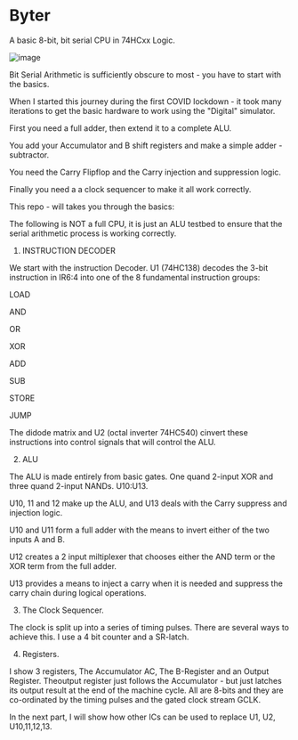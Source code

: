 # Byter
A basic 8-bit, bit serial CPU in 74HCxx Logic.

![image](https://github.com/user-attachments/assets/ec734f51-9816-43f2-b17a-963f365d8bd3)



Bit Serial Arithmetic is sufficiently obscure to most - you have to start with the basics.

When I started this journey during the first COVID lockdown - it took many iterations to get the basic hardware to work using the "Digital" simulator.

First you need a full adder, then extend it to a complete ALU.
 
You add your Accumulator and B shift registers and make a simple adder -subtractor.

You need the Carry Flipflop and the Carry injection and suppression logic.

Finally you need a a clock sequencer to make it all work correctly.


This repo - will takes you through the basics:

The following is NOT a full CPU, it is just an ALU testbed to ensure that the serial arithmetic process is working correctly.

1. INSTRUCTION DECODER

We start with the instruction Decoder.  U1 (74HC138) decodes the 3-bit instruction in IR6:4 into one of the 8 fundamental instruction groups:

LOAD

AND

OR

XOR

ADD

SUB

STORE

JUMP

The didode matrix and U2 (octal inverter 74HC540) cinvert these instructions into control signals that will control the ALU.

2. ALU

The ALU is made entirely from basic gates. One quand 2-input XOR and three quand 2-input NANDs.  U10:U13.

U10, 11 and 12 make up the ALU, and U13 deals with the Carry suppress and injection logic.

U10 and U11 form a full adder with the means to invert either of the two inputs A and B.

U12 creates a 2 input miltiplexer that chooses either the AND term or the XOR term from the full adder.

U13 provides a means to inject a carry when it is needed and suppress the carry chain during logical operations.

3. The Clock Sequencer.

The clock is split up into a series of timing pulses. There are several ways to achieve this. I use a 4 bit counter and a SR-latch.

4. Registers.

I show 3 registers, The Accumulator AC, The B-Register and an Output Register. Theoutput register just follows the Accumulator - but just latches its output result at the end of the machine cycle. All are 8-bits and they are co-ordinated by the timing pulses and the gated clock stream GCLK.


In the next part, I will show how other ICs can be used to replace U1, U2, U10,11,12,13.




